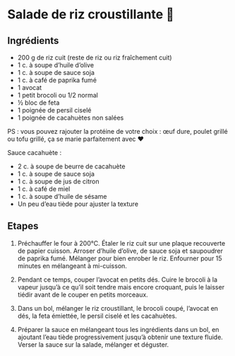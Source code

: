 # Salade de riz croustillante 🍚

## Ingrédients
*  200 g de riz cuit (reste de riz ou riz fraîchement cuit)
*  1 c. à soupe d’huile d’olive
*  1 c. à soupe de sauce soja
*  1 c. à café de paprika fumé
*  1 avocat
*  1 petit brocoli ou 1/2 normal
*  ½ bloc de feta
*  1 poignée de persil ciselé
*  1 poignée de cacahuètes non salées

PS : vous pouvez rajouter la protéine de votre choix : œuf dure, poulet grillé ou tofu grillé, ça se marie parfaitement avec ❤ 

Sauce cacahuète :
*  2 c. à soupe de beurre de cacahuète
*  1 c. à soupe de sauce soja
*  1 c. à soupe de jus de citron
*  1 c. à café de miel
*  1 c. à soupe d’huile de sésame
*  Un peu d’eau tiède pour ajuster la texture

## Etapes
1. Préchauffer le four à 200°C. Étaler le riz cuit sur une plaque recouverte de papier cuisson. Arroser d’huile d’olive, de sauce soja et saupoudrer de paprika fumé. Mélanger pour bien enrober le riz. Enfourner pour 15 minutes en mélangeant à mi-cuisson.

1. Pendant ce temps, couper l’avocat en petits dés. Cuire le brocoli à la vapeur jusqu’à ce qu’il soit tendre mais encore croquant, puis le laisser tiédir avant de le couper en petits morceaux.

1. Dans un bol, mélanger le riz croustillant, le brocoli coupé, l’avocat en dés, la feta émiettée, le persil ciselé et les cacahuètes.

1. Préparer la sauce en mélangeant tous les ingrédients dans un bol, en ajoutant l’eau tiède progressivement jusqu’à obtenir une texture fluide. Verser la sauce sur la salade, mélanger et déguster.
